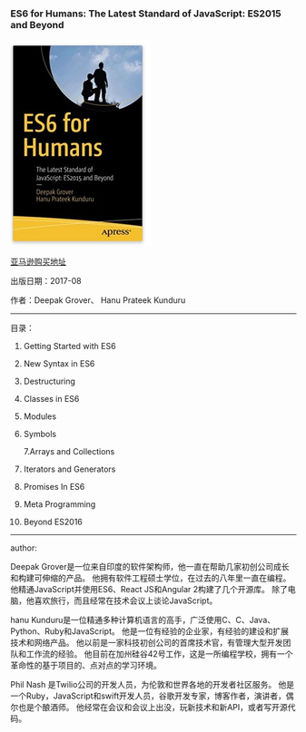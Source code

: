 ###  ES6 for Humans: The Latest Standard of JavaScript: ES2015 and Beyond

![1528584630254](00.assets/1528584630254.png)

[亚马逊购买地址](https://www.amazon.cn/dp/1484226224/ref=sr_1_1?s=digital-text&ie=UTF8&qid=1528516616&sr=8-1&keywords=ES6+for+human)



出版日期：2017-08

作者：Deepak Grover、 Hanu Prateek Kunduru 



---



目录：

1. Getting Started with ES6

2. New Syntax in ES6

3. Destructuring

4. Classes in ES6

5. Modules

6. Symbols

   7.Arrays and Collections

8. Iterators and Generators
9. Promises In ES6
10. Meta Programming
11. Beyond ES2016



---

author:



Deepak Grover是一位来自印度的软件架构师，他一直在帮助几家初创公司成长和构建可伸缩的产品。 他拥有软件工程硕士学位，在过去的八年里一直在编程。 他精通JavaScript并使用ES6、React JS和Angular 2构建了几个开源库。 除了电脑，他喜欢旅行，而且经常在技术会议上谈论JavaScript。 



hanu Kunduru是一位精通多种计算机语言的高手，广泛使用C、C、Java、Python、Ruby和JavaScript。 他是一位有经验的企业家，有经验的建设和扩展技术和网络产品。 他以前是一家科技初创公司的首席技术官，有管理大型开发团队和工作流的经验。 他目前在加州硅谷42号工作，这是一所编程学校，拥有一个革命性的基于项目的、点对点的学习环境。 



Phil Nash 是Twilio公司的开发人员，为伦敦和世界各地的开发者社区服务。 他是一个Ruby，JavaScript和swift开发人员，谷歌开发专家，博客作者，演讲者，偶尔也是个酿酒师。 他经常在会议和会议上出没，玩新技术和新API，或者写开源代码。 